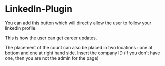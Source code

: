 # LinkedIn-Plugin

You can add this button which will directly allow the user to follow your linkedin profile.

This is how the user can get career updates. 

The placement of the count can also be placed in two locations : one at bottom and one at right hand side.
Insert the company ID (if you don't have one, then you are not the admin for the page)
